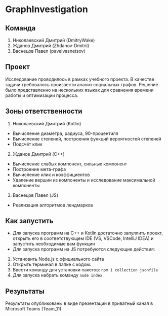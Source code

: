 # GraphInvestigation

## Команда
1. Николаевский Дмитрий (DmitryWake)
2. Жданов Дмитрий (Zhdanov-Dmitrii)
3. Васнецов Павел (pavelvasnetsov)

## Проект
Исследование проводилось в рамках учебного проекта. В качестве задачи требовалось произвести анализ социальных графов. Решение было представленно на нескольких языках для сравнения времени работы и оптимизации процесса.

## Зоны ответственности
1. Николаевский Дмитрий (Kotlin)
* Вычисление диаметра, радиуса, 90-процентиля
* Вычисление степеней, построения функций вероятностей степеней
* Подсчёт клик 
2. Жданов Дмитрий (C++)
* Вычисление слабых компонент, сильных компонент
* Построение мета-графа
* Вычисление клик и коэффициентов
* Удаление вершин из компоненты и исследование максимальной компоненты
3. Васнецов Павел (JS)
* Реализация алгоритмов лендмарков

## Как запустить
* Для запуска программ на C++ и Kotlin достаточно запуллить проект, открыть его в соответствующем IDE (VS, VSCode, IntelliJ IDEA) и запустить необходимые вам функции
* Для запуска программ на JS потребуются следующие действия:
1. Установить Node.js с официального сайта
2. Открыть терминал в папке с кодом.
3. Ввести команду для установки пакетов: ```npm i collection jsonfile```
4. Для запуска набрать команду ```node index```

## Результаты
Результаты опубликованы в виде презентации в приватный канал в Microsoft Teams (Team_11)
